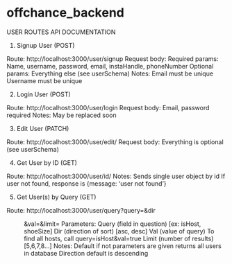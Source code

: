 # offchance_backend

USER ROUTES API DOCUMENTATION

1. Signup User (POST)

Route: http://localhost:3000/user/signup
Request body:
Required params:
Name, username, password, email, instaHandle, phoneNumber
Optional params:
Everything else (see userSchema)
Notes:
Email must be unique
Username must be unique

2. Login User (POST)

Route: http://localhost:3000/user/login
Request body:
Email, password required
Notes:
May be replaced soon

3. Edit User (PATCH)

Route: http://localhost:3000/user/edit/<id>
Request body:
Everything is optional (see userSchema)

4. Get User by ID (GET)

Route: http://localhost:3000/user/id/<id>
Notes:
Sends single user object by id
If user not found, response is {message: ‘user not found’}

5. Get User(s) by Query (GET)

Route: http://localhost:3000/user/query?query=<query>&dir<dir>&val=<val>&limit=<limit>
Parameters:
Query (field in question) [ex: isHost, shoeSize]
Dir (direction of sort) [asc, desc]
Val (value of query) 
To find all hosts, call query=isHost&val=true
Limit (number of results) [5,6,7,8…]
Notes:
Default if not parameters are given returns all users in database
Direction default is descending

